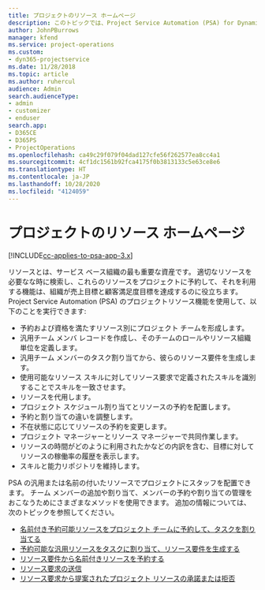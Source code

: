```yaml
---
title: プロジェクトのリソース ホームページ
description: このトピックでは、Project Service Automation (PSA) for Dynamics 365 のリソース管理機能について説明します。
author: JohnPBurrows
manager: kfend
ms.service: project-operations
ms.custom:
- dyn365-projectservice
ms.date: 11/28/2018
ms.topic: article
ms.author: ruhercul
audience: Admin
search.audienceType:
- admin
- customizer
- enduser
search.app:
- D365CE
- D365PS
- ProjectOperations
ms.openlocfilehash: ca49c29f079f04dad127cfe56f262577ea8cc4a1
ms.sourcegitcommit: 4cf1dc1561b92fca4175f0b3813133c5e63ce8e6
ms.translationtype: HT
ms.contentlocale: ja-JP
ms.lasthandoff: 10/28/2020
ms.locfileid: "4124059"
---
```

# <a name="resourcing-projects-home-page"></a>プロジェクトのリソース ホームページ

[!INCLUDE[cc-applies-to-psa-app-3.x](../includes/cc-applies-to-psa-app-3x.md)]

リソースとは、サービス ベース組織の最も重要な資産です。 適切なリソースを必要なな時に検索し、これらのリソースをプロジェクトに予約して、それを利用する機能は、組織が売上目標と顧客満足度目標を達成するのに役立ちます。 Project Service Automation (PSA) のプロジェクトリソース機能を使用して、以下のことを実行できます:

- 予約および資格を満たすリソース別にプロジェクト チームを形成します。
- 汎用チーム メンバ レコードを作成し、そのチームのロールやリソース組織単位を定義します。
- 汎用チーム メンバーのタスク割り当てから、彼らのリソース要件を生成します。
- 使用可能なリソース スキルに対してリソース要求で定義されたスキルを識別することでスキルを一致させます。
- リソースを代用します。
- プロジェクト スケジュール割り当てとリソースの予約を配置します。
- 予約と割り当ての違いを調整します。
- 不在状態に応じてリソースの予約を変更します。
- プロジェクト マネージャーとリソース マネージャーで共同作業します。
- リソースの時間がどのように利用されたかなどの内訳を含む、目標に対してリソースの稼働率の履歴を表示します。
- スキルと能力リポジトリを維持します。


PSA の汎用または名前の付いたリソースでプロジェクトにスタッフを配置できます。 チーム メンバーの追加や割り当て、メンバーの予約や割り当ての管理をおこなうためにさまざまなメソッドを使用できます。 追加の情報については、次のトピックを参照してください。

- [名前付き予約可能リソースをプロジェクト チームに予約して、タスクを割り当てる](assign-named-bookable-resource.md)
- [予約可能な汎用リソースをタスクに割り当て、リソース要件を生成する](assign-generic-bookable-resource.md)
- [リソース要件から名前付きリソースを予約する](book-named-resource.md)
- [リソース要求の送信](submit-resource-request.md)
- [リソース要求から提案されたプロジェクト リソースの承諾または拒否](accept-reject-proposed-resource.md)
